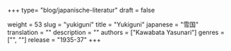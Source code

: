 +++
type= "blog/japanische-literatur"
draft = false

weight = 53
slug = "yukiguni"
title = "Yukiguni"
japanese = "雪国"
translation = ""
description = ""
authors = ["Kawabata Yasunari"]
genres = ["", ""]
release = "1935-37"
+++

